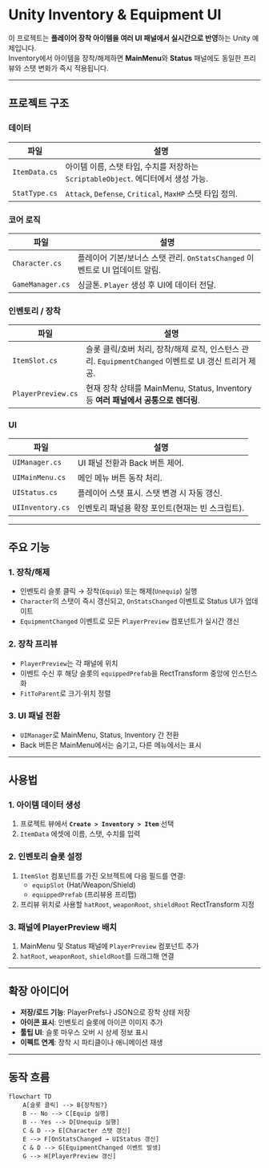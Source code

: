 # Unity Inventory & Equipment UI

이 프로젝트는 **플레이어 장착 아이템을 여러 UI 패널에서 실시간으로 반영**하는 Unity 예제입니다.  
Inventory에서 아이템을 장착/해제하면 **MainMenu**와 **Status** 패널에도 동일한 프리뷰와 스탯 변화가 즉시 적용됩니다.

---

## 프로젝트 구조

### **데이터**
| 파일 | 설명 |
|-------|------|
| `ItemData.cs` | 아이템 이름, 스탯 타입, 수치를 저장하는 `ScriptableObject`. 에디터에서 생성 가능. |
| `StatType.cs` | `Attack`, `Defense`, `Critical`, `MaxHP` 스탯 타입 정의. |

### **코어 로직**
| 파일 | 설명 |
|-------|------|
| `Character.cs` | 플레이어 기본/보너스 스탯 관리. `OnStatsChanged` 이벤트로 UI 업데이트 알림. |
| `GameManager.cs` | 싱글톤. `Player` 생성 후 UI에 데이터 전달. |

### **인벤토리 / 장착**
| 파일 | 설명 |
|-------|------|
| `ItemSlot.cs` | 슬롯 클릭/호버 처리, 장착/해제 로직, 인스턴스 관리. `EquipmentChanged` 이벤트로 UI 갱신 트리거 제공. |
| `PlayerPreview.cs` | 현재 장착 상태를 MainMenu, Status, Inventory 등 **여러 패널에서 공통으로 렌더링**. |

### **UI**
| 파일 | 설명 |
|-------|------|
| `UIManager.cs` | UI 패널 전환과 Back 버튼 제어. |
| `UIMainMenu.cs` | 메인 메뉴 버튼 동작 처리. |
| `UIStatus.cs` | 플레이어 스탯 표시. 스탯 변경 시 자동 갱신. |
| `UIInventory.cs` | 인벤토리 패널용 확장 포인트(현재는 빈 스크립트). |

---

## 주요 기능

### **1. 장착/해제**
- 인벤토리 슬롯 클릭 → 장착(`Equip`) 또는 해제(`Unequip`) 실행
- `Character`의 스탯이 즉시 갱신되고, `OnStatsChanged` 이벤트로 Status UI가 업데이트
- `EquipmentChanged` 이벤트로 모든 `PlayerPreview` 컴포넌트가 실시간 갱신

### **2. 장착 프리뷰**
- `PlayerPreview`는 각 패널에 위치
- 이벤트 수신 후 해당 슬롯의 `equippedPrefab`을 RectTransform 중앙에 인스턴스화
- `FitToParent`로 크기·위치 정렬

### **3. UI 패널 전환**
- `UIManager`로 MainMenu, Status, Inventory 간 전환
- Back 버튼은 MainMenu에서는 숨기고, 다른 메뉴에서는 표시

---

## 사용법

### **1. 아이템 데이터 생성**
1. 프로젝트 뷰에서 **`Create > Inventory > Item`** 선택
2. `ItemData` 에셋에 이름, 스탯, 수치를 입력

### **2. 인벤토리 슬롯 설정**
1. `ItemSlot` 컴포넌트를 가진 오브젝트에 다음 필드를 연결:
   - `equipSlot` (Hat/Weapon/Shield)
   - `equippedPrefab` (프리뷰용 프리팹)
2. 프리뷰 위치로 사용할 `hatRoot`, `weaponRoot`, `shieldRoot` RectTransform 지정

### **3. 패널에 PlayerPreview 배치**
1. MainMenu 및 Status 패널에 `PlayerPreview` 컴포넌트 추가
2. `hatRoot`, `weaponRoot`, `shieldRoot`를 드래그해 연결

---

## 확장 아이디어
- **저장/로드 기능**: PlayerPrefs나 JSON으로 장착 상태 저장
- **아이콘 표시**: 인벤토리 슬롯에 아이콘 이미지 추가
- **툴팁 UI**: 슬롯 마우스 오버 시 상세 정보 표시
- **이펙트 연계**: 장착 시 파티클이나 애니메이션 재생

---

## 동작 흐름

```mermaid
flowchart TD
    A[슬롯 클릭] --> B{장착됨?}
    B -- No --> C[Equip 실행]
    B -- Yes --> D[Unequip 실행]
    C & D --> E[Character 스탯 갱신]
    E --> F[OnStatsChanged → UIStatus 갱신]
    C & D --> G[EquipmentChanged 이벤트 발생]
    G --> H[PlayerPreview 갱신]
